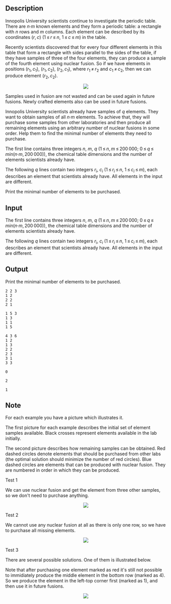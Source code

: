 ## Description

<div><p>Innopolis University scientists continue to investigate the periodic table. There are <span class="tex-span"><i>n</i>·<i>m</i></span> known elements and they form a periodic table: a rectangle with <span class="tex-span"><i>n</i></span> rows and <span class="tex-span"><i>m</i></span> columns. Each element can be described by its coordinates <span class="tex-span">(<i>r</i>, <i>c</i>)</span> (<span class="tex-span">1 ≤ <i>r</i> ≤ <i>n</i></span>, <span class="tex-span">1 ≤ <i>c</i> ≤ <i>m</i></span>) in the table.</p><p>Recently scientists discovered that for every four different elements in this table that form a rectangle with sides parallel to the sides of the table, if they have samples of three of the four elements, they can produce a sample of the fourth element using nuclear fusion. So if we have elements in positions <span class="tex-span">(<i>r</i><sub class="lower-index">1</sub>, <i>c</i><sub class="lower-index">1</sub>)</span>, <span class="tex-span">(<i>r</i><sub class="lower-index">1</sub>, <i>c</i><sub class="lower-index">2</sub>)</span>, <span class="tex-span">(<i>r</i><sub class="lower-index">2</sub>, <i>c</i><sub class="lower-index">1</sub>)</span>, where <span class="tex-span"><i>r</i><sub class="lower-index">1</sub> ≠ <i>r</i><sub class="lower-index">2</sub></span> and <span class="tex-span"><i>c</i><sub class="lower-index">1</sub> ≠ <i>c</i><sub class="lower-index">2</sub></span>, then we can produce element <span class="tex-span">(<i>r</i><sub class="lower-index">2</sub>, <i>c</i><sub class="lower-index">2</sub>)</span>.</p><center> <img class="tex-graphics" src="file://2Q7pPbIp.png" style="max-width: 100.0%;max-height: 100.0%;"> </center><p>Samples used in fusion are not wasted and can be used again in future fusions. Newly crafted elements also can be used in future fusions.</p><p>Innopolis University scientists already have samples of <span class="tex-span"><i>q</i></span> elements. They want to obtain samples of all <span class="tex-span"><i>n</i>·<i>m</i></span> elements. To achieve that, they will purchase some samples from other laboratories and then produce all remaining elements using an arbitrary number of nuclear fusions in some order. Help them to find the minimal number of elements they need to purchase.</p></div><div class="input-specification"><p>The first line contains three integers <span class="tex-span"><i>n</i></span>, <span class="tex-span"><i>m</i></span>, <span class="tex-span"><i>q</i></span> (<span class="tex-span">1 ≤ <i>n</i>, <i>m</i> ≤ 200 000</span>; <span class="tex-span">0 ≤ <i>q</i> ≤ <i>min</i>(<i>n</i>·<i>m</i>, 200 000)</span>), the chemical table dimensions and the number of elements scientists already have.</p><p>The following <span class="tex-span"><i>q</i></span> lines contain two integers <span class="tex-span"><i>r</i><sub class="lower-index"><i>i</i></sub></span>, <span class="tex-span"><i>c</i><sub class="lower-index"><i>i</i></sub></span> (<span class="tex-span">1 ≤ <i>r</i><sub class="lower-index"><i>i</i></sub> ≤ <i>n</i></span>, <span class="tex-span">1 ≤ <i>c</i><sub class="lower-index"><i>i</i></sub> ≤ <i>m</i></span>), each describes an element that scientists already have. All elements in the input are different.</p></div><div class="output-specification"><p>Print the minimal number of elements to be purchased.</p></div>

## Input

<p>The first line contains three integers <span class="tex-span"><i>n</i></span>, <span class="tex-span"><i>m</i></span>, <span class="tex-span"><i>q</i></span> (<span class="tex-span">1 ≤ <i>n</i>, <i>m</i> ≤ 200 000</span>; <span class="tex-span">0 ≤ <i>q</i> ≤ <i>min</i>(<i>n</i>·<i>m</i>, 200 000)</span>), the chemical table dimensions and the number of elements scientists already have.</p><p>The following <span class="tex-span"><i>q</i></span> lines contain two integers <span class="tex-span"><i>r</i><sub class="lower-index"><i>i</i></sub></span>, <span class="tex-span"><i>c</i><sub class="lower-index"><i>i</i></sub></span> (<span class="tex-span">1 ≤ <i>r</i><sub class="lower-index"><i>i</i></sub> ≤ <i>n</i></span>, <span class="tex-span">1 ≤ <i>c</i><sub class="lower-index"><i>i</i></sub> ≤ <i>m</i></span>), each describes an element that scientists already have. All elements in the input are different.</p>

## Output

<p>Print the minimal number of elements to be purchased.</p>





```input1
2 2 3
1 2
2 2
2 1

```




```input2
1 5 3
1 3
1 1
1 5

```




```input3
4 3 6
1 2
1 3
2 2
2 3
3 1
3 3

```




```output1
0

```




```output2
2

```




```output3
1

```



## Note

<p>For each example you have a picture which illustrates it.</p><p>The first picture for each example describes the initial set of element samples available. Black crosses represent elements available in the lab initially.</p><p>The second picture describes how remaining samples can be obtained. Red dashed circles denote elements that should be purchased from other labs (the optimal solution should minimize the number of red circles). Blue dashed circles are elements that can be produced with nuclear fusion. They are numbered in order in which they can be produced.</p><p><span class="tex-font-style-bf">Test 1</span></p><p>We can use nuclear fusion and get the element from three other samples, so we don't need to purchase anything.</p><center> <img class="tex-graphics" src="file://vQRXovfa.png" style="max-width: 100.0%;max-height: 100.0%;"> </center><p><span class="tex-font-style-bf">Test 2</span></p><p>We cannot use any nuclear fusion at all as there is only one row, so we have to purchase all missing elements.</p><center> <img class="tex-graphics" src="file://lGcPctRh.png" style="max-width: 100.0%;max-height: 100.0%;"> </center><p><span class="tex-font-style-bf">Test 3</span></p><p>There are several possible solutions. One of them is illustrated below.</p><p>Note that after purchasing one element marked as red it's still not possible to immidiately produce the middle element in the bottom row (marked as 4). So we produce the element in the left-top corner first (marked as 1), and then use it in future fusions.</p><center> <img class="tex-graphics" src="file://f3WenY8z.png" style="max-width: 100.0%;max-height: 100.0%;"> </center>
